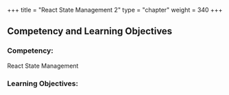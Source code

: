 +++
title = "React State Management 2"
type = "chapter"
weight = 340 
+++

## Competency and Learning Objectives

### Competency:

React State Management 

### Learning Objectives:


